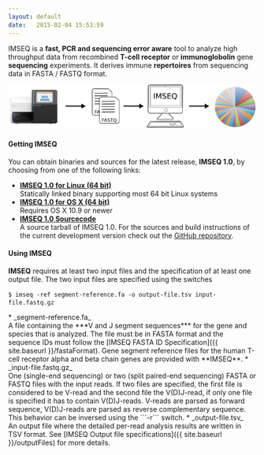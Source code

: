 ```yaml
---
layout: default
date:   2015-02-04 15:53:59
---
```


IMSEQ is a **fast, PCR and sequencing error aware** tool to analyze high throughput data from recombined **T-cell receptor** or **immunoglobolin** gene **sequencing** experiments. It derives immune **repertoires** from sequencing data in FASTA / FASTQ format.

![IMSEQ Workflow](./images/imseq-flow.png)

#### Getting IMSEQ

You can obtain binaries and sources for the latest release, **IMSEQ 1.0**, by choosing from one of the following links:

 * [**IMSEQ 1.0 for Linux (64 bit)**](./binaries/imseq-1.0-linux64.tgz)<br/>Statically linked binary supporting most 64 bit Linux systems
 * [**IMSEQ 1.0 for OS X (64 bit)**](./binaries/imseq-1.0-mac64.tgz)<br/>Requires OS X 10.9 or newer
 * [**IMSEQ 1.0 Sourcecode**](./binaries/imseq-1.0-source.tgz)<br/>A source tarball of IMSEQ 1.0. For the sources and build instructions of the current development version check out the [GitHub repository](https://github.com/lkuchenb/imseq).
 
#### Using IMSEQ

**IMSEQ** requires at least two input files and the specification of at least one output file. The two input files are specified using the switches

    $ imseq -ref segment-reference.fa -o output-file.tsv input-file.fastq.gz

<p></p>
 * _segment-reference.fa_<br/>A file containing the ***V and J segment sequences*** for the gene and species that is analyzed. The file must be in FASTA format and the sequence IDs must follow the [IMSEQ FASTA ID Specification]({{ site.baseurl }}/fastaFormat). Gene segment reference files for the human T-cell receptor alpha and beta chain genes are provided with **IMSEQ**.
 * _input-file.fastq.gz_<br/>One (single-end sequencing) or two (split paired-end sequencing) FASTA or FASTQ files with the input reads. If two files are specified, the first file is considered to be V-read and the second file the V(D)J-read, if only one file is specified it has to contain V(D)J-reads. V-reads are parsed as forward sequence, V(D)J-reads are parsed as reverse complementary sequence. This behavior can be inversed using the ```-r``` switch.
 * _output-file.tsv_<br/>An output file where the detailed per-read analysis results are written in TSV format. See [IMSEQ Output file specifications]({{ site.baseurl }}/outputFiles) for more details.
